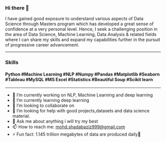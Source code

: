 ### Hi there 👋
I have gained good exposure to understand various aspects of Data Science through Masters program which has developed a great sense of confidence at a very personal level. Hence, I seek a challenging position in the area of Data Science, Machine Learning, Data Analysis & related fields where I can share my skills and expand my capabilities further in the pursuit of progressive career advancement.

_________________________________________________________________________________________________________________________________________________________

### Skills
#### Python #Machine Learning #NLP #Numpy #Pandas #Matplotlib #Seaborn #Tableau #MySQL #MS Excel #Statistics #Beautiful Soup #Scikit learn

____________________________________________________________________________________________________________________________________________________________

- 🔭 I’m currently working on NLP, Machine Learning and deep learning
- 🌱 I’m currently learning deep learning
- 👯 I’m looking to collaborate on 
- 🤔 I’m looking for help with good projects,datasets and data science material.
- 💬 Ask me about anything i will try my best
- 📫 How to reach me: mohd.shadabaziz999@gmail.com
- ⚡ Fun fact: 1.145 trillion megabytes of data are produced daily🤔

<!--
**MohdShadab999/MohdShadab999** is a ✨ _special_ ✨ repository because its `README.md` (this file) appears on your GitHub profile.

Here are some ideas to get you started:

- 🔭 I’m currently working on NLP, Machine Learning and deep learning
- 🌱 I’m currently learning deep learning
- 👯 I’m looking to collaborate on 
- 🤔 I’m looking for help with ...
- 💬 Ask me about anything related to data science
- 📫 How to reach me: mohd.shadabaziz999@gmail.com
- 😄 Pronouns: ...
- ⚡ Fun fact: 1.145 trillion megabytes of data are produced daily🤔
-->
